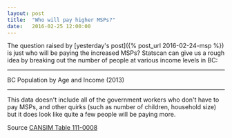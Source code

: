 ```yaml
---
layout: post
title:  "Who will pay higher MSPs?"
date:   2016-02-25 12:00:00
---
```


The question raised by [yesterday's post]({% post_url 2016-02-24-msp %}) is just who will be paying the increased MSPs? Statscan can give us a rough idea by breaking out the number of people at various income levels in BC:

* * *

<div class="bcincTitle">BC Population by Age and Income (2013)</div>

<div id="bcincChart" class="chart"></div>
<div id="bcincTip" class="hidden">
	<p class="tipTitle"><span id="bcincName"></span></p>
	<p class="tipInfo"><span id="bcincInc"></span></p>
	<p class="tipInfo"><span id="bcincVal"></span></p>
</div>

* * *

This data doesn't include all of the government workers who don't have to pay MSPs, and other quirks (such as number of children, household size) but it does look like quite a few people will be paying more.

Source [CANSIM Table 111-0008](http://www5.statcan.gc.ca/cansim/a26?lang=eng&retrLang=eng&id=1110008)

<style>{% include 2016/02/bcinc.css %}</style>
<script src="http://d3js.org/d3.v3.min.js"></script>
<script>{% include 2016/02/bcinc.js %}</script>
